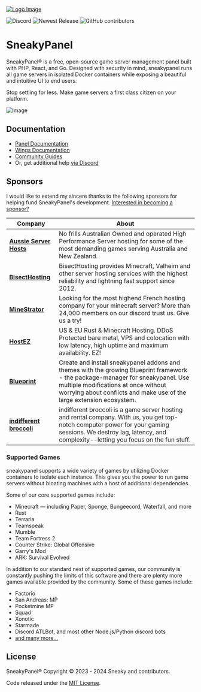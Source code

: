 [![Logo Image](https://cdn.sneakypanel.com/logos/new/sneakypanel_logo.png)](https://sneakypanel.com)

![Discord](https://img.shields.io/discord/1299268245706113044?style=for-the-badge&logo=Discord&label=Discord)
![Newest Release](https://img.shields.io/github/v/release/SneakyHub/panel?display_name=release&style=for-the-badge)
![GitHub contributors](https://img.shields.io/github/contributors/SneakyHub/panel?style=for-the-badge)


# SneakyPanel

SneakyPanel® is a free, open-source game server management panel built with PHP, React, and Go. Designed with security
in mind, sneakypanel runs all game servers in isolated Docker containers while exposing a beautiful and intuitive
UI to end users.

Stop settling for less. Make game servers a first class citizen on your platform.

![Image](https://cdn.sneakypanel.com/site-assets/sneakypanel_v1_demo.gif)

## Documentation

* [Panel Documentation](https://sneakypanel.com/panel/1.0/getting_started.html)
* [Wings Documentation](https://sneakypanel.com/wings/1.0/installing.html)
* [Community Guides](https://sneakypanel.com/community/about.html)
* Or, get additional help [via Discord](https://discord.gg/sneakypanel)

## Sponsors

I would like to extend my sincere thanks to the following sponsors for helping fund SneakyPanel's development.
[Interested in becoming a sponsor?](https://github.com/sponsors/SneakyHub)

| Company                                                                           | About                                                                                                                                                                                                                                           |
|-----------------------------------------------------------------------------------|-------------------------------------------------------------------------------------------------------------------------------------------------------------------------------------------------------------------------------------------------|
| [**Aussie Server Hosts**](https://aussieserverhosts.com/)                         | No frills Australian Owned and operated High Performance Server hosting for some of the most demanding games serving Australia and New Zealand.                                                                                                 |
| [**BisectHosting**](https://www.bisecthosting.com/)                               | BisectHosting provides Minecraft, Valheim and other server hosting services with the highest reliability and lightning fast support since 2012.                                                                                                 |
| [**MineStrator**](https://minestrator.com/)                                       | Looking for the most highend French hosting company for your minecraft server? More than 24,000 members on our discord trust us. Give us a try!                                                                                                 |
| [**HostEZ**](https://hostez.io)                                                   | US & EU Rust & Minecraft Hosting. DDoS Protected bare metal, VPS and colocation with low latency, high uptime and maximum availability. EZ!                                                                                                     |
| [**Blueprint**](https://blueprint.zip/?utm_source=sneakypanel&utm_medium=sponsor) | Create and install sneakypanel addons and themes with the growing Blueprint framework - the package-manager for sneakypanel. Use multiple modifications at once without worrying about conflicts and make use of the large extension ecosystem. |
| [**indifferent broccoli**](https://indifferentbroccoli.com/)                      | indifferent broccoli is a game server hosting and rental company. With us, you get top-notch computer power for your gaming sessions. We destroy lag, latency, and complexity--letting you focus on the fun stuff.                              |

### Supported Games

sneakypanel supports a wide variety of games by utilizing Docker containers to isolate each instance. This gives
you the power to run game servers without bloating machines with a host of additional dependencies.

Some of our core supported games include:

* Minecraft — including Paper, Sponge, Bungeecord, Waterfall, and more
* Rust
* Terraria
* Teamspeak
* Mumble
* Team Fortress 2
* Counter Strike: Global Offensive
* Garry's Mod
* ARK: Survival Evolved

In addition to our standard nest of supported games, our community is constantly pushing the limits of this software
and there are plenty more games available provided by the community. Some of these games include:

* Factorio
* San Andreas: MP
* Pocketmine MP
* Squad
* Xonotic
* Starmade
* Discord ATLBot, and most other Node.js/Python discord bots
* [and many more...](https://github.com/parkervcp/eggs)

## License

SneakyPanel® Copyright © 2023 - 2024 Sneaky and contributors.

Code released under the [MIT License](./LICENSE.md).

